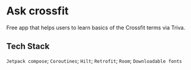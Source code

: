 # Ask crossfit

Free app that helps users to learn basics of the Crossfit terms via Triva.

## Tech Stack
`Jetpack compose`; `Coroutines`; `Hilt`; `Retrofit`; `Room`; `Downloadable fonts` 
